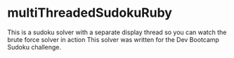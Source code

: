 # multiThreadedSudokuRuby
This is a sudoku solver with a separate display thread so you can watch the brute force solver in action
This solver was written for the Dev Bootcamp Sudoku challenge.
